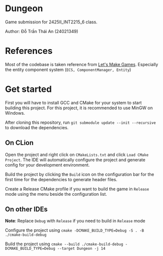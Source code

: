 # Dungeon
Game submission for 2425II_INT2215_6 class.

Author: Đỗ Trần Thái An (24021349)

# References

Most of the codebase is taken reference from [Let's Make Games](https://www.youtube.com/@CarlBirch). Especially the entity component system (`ECS, ComponentManager, Entity`)

# Get started

First you will have to install GCC and CMake for your system to start building this project. For this project, it is recommended to use MinGW on Windows.

After cloning this repository, run `git submodule update --init --recursive` to download the dependencies.

## On CLion

Open the project and right click on `CMakeLists.txt` and click `Load CMake Project`. The IDE will automatically configure the project and generate config for your development environment.

Build the project by clicking the `Build` icon on the configuration bar for the first time for the dependencies to generate header files.

Create a Release CMake profile if you want to build the game in `Release` mode using the menu beside the configuration list.

## On other IDEs

**Note**: Replace `Debug` with `Release` if you need to build in `Release` mode

Configure the project using `cmake -DCMAKE_BUILD_TYPE=Debug -S . -B ./cmake-build-debug`

Build the project using `cmake --build ./cmake-build-debug -DCMAKE_BUILD_TYPE=Debug --target Dungeon -j 14`